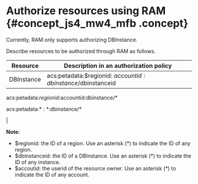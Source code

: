 # Authorize resources using RAM {#concept_js4_mw4_mfb .concept}

Currently, RAM only supports authorizing DBInstance.

Describe resources to be authorized through RAM as follows.

|Resource|Description in an authorization policy|
|--------|--------------------------------------|
|DBInstance| acs:petadata:$regionid: $accountid:dbinstance/$dbinstanceid

 acs:petadata:$regionid:$accountid:dbinstance/\*

 acs:petadata:\* : \*:dbinstance/\*

 |

**Note:** 

-   $regionid: the ID of a region. Use an asterisk \(\*\) to indicate the ID of any region.
-   $dbinstanceid: the ID of a DBInstance. Use an asterisk \(\*\) to indicate the ID of any instance.
-   $accoutid: the userid of the resource owner. Use an asterisk \(\*\) to indicate the ID of any account.

